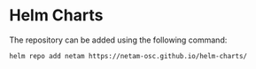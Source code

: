 # Helm Charts

The repository can be added using the following command:
```bash
helm repo add netam https://netam-osc.github.io/helm-charts/
```